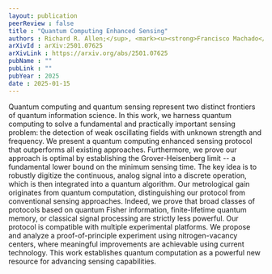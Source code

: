 ```yaml
---
layout: publication
peerReview : false
title : "Quantum Computing Enhanced Sensing"
authors : Richard R. Allen;</sup>, <mark><u><strong>Francisco Machado</strong></u></mark>;</sup>, Isaac L. Chuang, Hsin-Yuan Huang, Soonwon Choi
arXivId : arXiv:2501.07625
arXivLink : https://arxiv.org/abs/2501.07625
pubName : ""
pubLink : ""
pubYear : 2025
date : 2025-01-15
---
```


Quantum computing and quantum sensing represent two distinct frontiers of quantum information science. In this work, we harness quantum computing to solve a fundamental and practically important sensing problem: the detection of weak oscillating fields with unknown strength and frequency. We present a quantum computing enhanced sensing protocol that outperforms all existing approaches. Furthermore, we prove our approach is optimal by establishing the Grover-Heisenberg limit -- a fundamental lower bound on the minimum sensing time. The key idea is to robustly digitize the continuous, analog signal into a discrete operation, which is then integrated into a quantum algorithm. Our metrological gain originates from quantum computation, distinguishing our protocol from conventional sensing approaches. Indeed, we prove that broad classes of protocols based on quantum Fisher information, finite-lifetime quantum memory, or classical signal processing are strictly less powerful. Our protocol is compatible with multiple experimental platforms. We propose and analyze a proof-of-principle experiment using nitrogen-vacancy centers, where meaningful improvements are achievable using current technology. This work establishes quantum computation as a powerful new resource for advancing sensing capabilities. 
